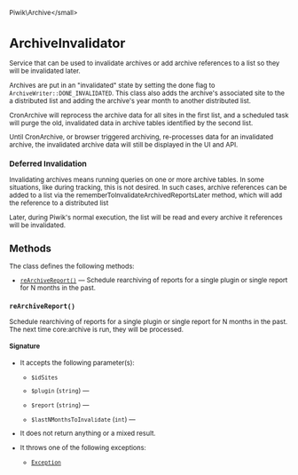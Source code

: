 <small>Piwik\Archive\</small>

ArchiveInvalidator
==================

Service that can be used to invalidate archives or add archive references to a list so they will be invalidated later.

Archives are put in an "invalidated" state by setting the done flag to `ArchiveWriter::DONE_INVALIDATED`.
This class also adds the archive's associated site to the a distributed list and adding the archive's year month to another
distributed list.

CronArchive will reprocess the archive data for all sites in the first list, and a scheduled task
will purge the old, invalidated data in archive tables identified by the second list.

Until CronArchive, or browser triggered archiving, re-processes data for an invalidated archive, the invalidated
archive data will still be displayed in the UI and API.

### Deferred Invalidation

Invalidating archives means running queries on one or more archive tables. In some situations, like during
tracking, this is not desired. In such cases, archive references can be added to a list via the
rememberToInvalidateArchivedReportsLater method, which will add the reference to a distributed list

Later, during Piwik's normal execution, the list will be read and every archive it references will
be invalidated.

Methods
-------

The class defines the following methods:

- [`reArchiveReport()`](#rearchivereport) &mdash; Schedule rearchiving of reports for a single plugin or single report for N months in the past.

<a name="rearchivereport" id="rearchivereport"></a>
<a name="reArchiveReport" id="reArchiveReport"></a>
### `reArchiveReport()`

Schedule rearchiving of reports for a single plugin or single report for N months in the past. The next time
core:archive is run, they will be processed.

#### Signature

-  It accepts the following parameter(s):
    - `$idSites`
      
    - `$plugin` (`string`) &mdash;
      
    - `$report` (`string`) &mdash;
      
    - `$lastNMonthsToInvalidate` (`int`) &mdash;
      
- It does not return anything or a mixed result.
- It throws one of the following exceptions:
    - [`Exception`](http://php.net/class.Exception)

